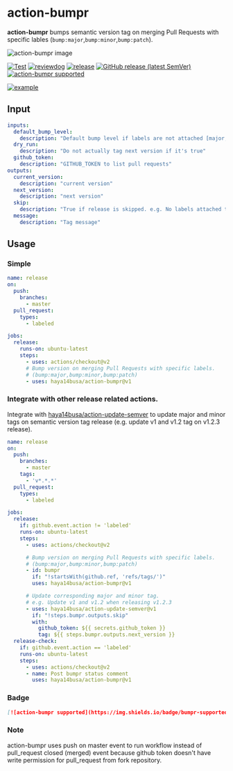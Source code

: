 # action-bumpr

**action-bumpr** bumps semantic version tag on merging Pull Requests with
specific lables (`bump:major`,`bump:minor`,`bump:patch`).

![action-bumpr image](https://user-images.githubusercontent.com/3797062/72686834-dc19a980-3b3b-11ea-9a25-3c5be36d45b1.png)

[![Test](https://github.com/haya14busa/action-bumpr/workflows/Test/badge.svg)](https://github.com/haya14busa/action-bumpr/actions?query=workflow%3ATest)
[![reviewdog](https://github.com/haya14busa/action-bumpr/workflows/reviewdog/badge.svg)](https://github.com/haya14busa/action-bumpr/actions?query=workflow%3Areviewdog)
[![release](https://github.com/haya14busa/action-bumpr/workflows/release/badge.svg)](https://github.com/haya14busa/action-bumpr/actions?query=workflow%3Arelease)
[![GitHub release (latest SemVer)](https://img.shields.io/github/v/release/haya14busa/action-bumpr?logo=github&sort=semver)](https://github.com/haya14busa/action-bumpr/releases)
[![action-bumpr supported](https://img.shields.io/badge/bumpr-supported-ff69b4?logo=github&link=https://github.com/haya14busa/action-bumpr)](https://github.com/haya14busa/action-bumpr)

[![example](https://user-images.githubusercontent.com/3797062/81489783-edd2b880-92b4-11ea-84d5-ea54f3b3fb16.png)](https://github.com/haya14busa/action-bumpr/pull/18)

## Input

```yaml
inputs:
  default_bump_level:
    description: "Default bump level if labels are not attached [major,minor,patch]. Do nothing if it's empty"
  dry_run:
    description: "Do not actually tag next version if it's true"
  github_token:
    description: "GITHUB_TOKEN to list pull requests"
outputs:
  current_version:
    description: "current version"
  next_version:
    description: "next version"
  skip:
    description: "True if release is skipped. e.g. No labels attached to PR."
  message:
    description: "Tag message"
```

## Usage

### Simple

```yaml
name: release
on:
  push:
    branches:
      - master
  pull_request:
    types:
      - labeled

jobs:
  release:
    runs-on: ubuntu-latest
    steps:
      - uses: actions/checkout@v2
      # Bump version on merging Pull Requests with specific labels.
      # (bump:major,bump:minor,bump:patch)
      - uses: haya14busa/action-bumpr@v1
```

### Integrate with other release related actions.

Integrate with
[haya14busa/action-update-semver](https://github.com/haya14busa/action-update-semver)
to update major and minor tags on semantic version tag release (e.g. update v1
and v1.2 tag on v1.2.3 release).

```yaml
name: release
on:
  push:
    branches:
      - master
    tags:
      - 'v*.*.*'
  pull_request:
    types:
      - labeled

jobs:
  release:
    if: github.event.action != 'labeled'
    runs-on: ubuntu-latest
    steps:
      - uses: actions/checkout@v2

      # Bump version on merging Pull Requests with specific labels.
      # (bump:major,bump:minor,bump:patch)
      - id: bumpr
        if: "!startsWith(github.ref, 'refs/tags/')"
        uses: haya14busa/action-bumpr@v1

      # Update corresponding major and minor tag.
      # e.g. Update v1 and v1.2 when releasing v1.2.3
      - uses: haya14busa/action-update-semver@v1
        if: "!steps.bumpr.outputs.skip"
        with:
          github_token: ${{ secrets.github_token }}
          tag: ${{ steps.bumpr.outputs.next_version }}
  release-check:
    if: github.event.action == 'labeled'
    runs-on: ubuntu-latest
    steps:
      - uses: actions/checkout@v2
      - name: Post bumpr status comment
        uses: haya14busa/action-bumpr@v1
```

### Badge

```md
[![action-bumpr supported](https://img.shields.io/badge/bumpr-supported-ff69b4?logo=github&link=https://github.com/haya14busa/action-bumpr)](https://github.com/haya14busa/action-bumpr)
```

### Note
action-bumpr uses push on master event to run workflow instead of pull_request
closed (merged) event because github token doesn't have write permission
for pull_request from fork repository.
